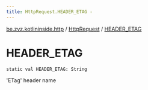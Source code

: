 ```yaml
---
title: HttpRequest.HEADER_ETAG - 
---
```


[be.zvz.kotlininside.http](../index.html) / [HttpRequest](index.html) / [HEADER_ETAG](./-h-e-a-d-e-r_-e-t-a-g.html)

# HEADER_ETAG

`static val HEADER_ETAG: String`

'ETag' header name

